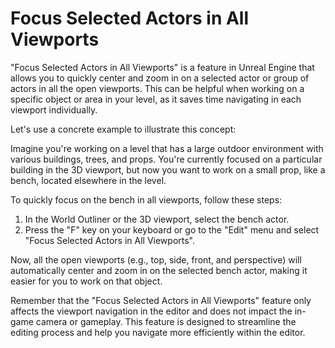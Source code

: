 # Focus Selected Actors in All Viewports

"Focus Selected Actors in All Viewports" is a feature in Unreal Engine that allows you to quickly center and zoom in on a selected actor or group of actors in all the open viewports. This can be helpful when working on a specific object or area in your level, as it saves time navigating in each viewport individually.

Let's use a concrete example to illustrate this concept:

Imagine you're working on a level that has a large outdoor environment with various buildings, trees, and props. You're currently focused on a particular building in the 3D viewport, but now you want to work on a small prop, like a bench, located elsewhere in the level.

To quickly focus on the bench in all viewports, follow these steps:

1. In the World Outliner or the 3D viewport, select the bench actor.
2. Press the "F" key on your keyboard or go to the "Edit" menu and select "Focus Selected Actors in All Viewports".

Now, all the open viewports (e.g., top, side, front, and perspective) will automatically center and zoom in on the selected bench actor, making it easier for you to work on that object.

Remember that the "Focus Selected Actors in All Viewports" feature only affects the viewport navigation in the editor and does not impact the in-game camera or gameplay. This feature is designed to streamline the editing process and help you navigate more efficiently within the editor.
